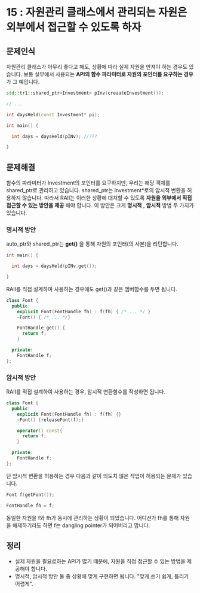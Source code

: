 # 15 : 자원관리 클래스에서 관리되는 자원은 외부에서 접근할 수 있도록 하자
## 문제인식
자원관리 클래스가 아무리 좋다고 해도, 상황에 따라 실제 자원을 만져야 하는 경우도 있습니다.
보통 실무에서 사용되는 **API의 함수 파라미터로 자원의 포인터를 요구하는 경우** 가 그 예입니다.

```c++
std::tr1::shared_ptr<Investment> pInv(creaateInvestment());

// ...

int daysHeld(const Investment* pi);

int main() {

  int days = daysHeld(pINv); //???

}
```

## 문제해결

함수의 파라미터가 Investment의 포인터를 요구하지만, 우리는 해당 객체를 shared_ptr로 관리하고 있습니다.
shared_ptr<Investment>는 Investment*로의 암시적 변환을 허용하지 않습니다.
따라서 RAII는 이러한 상황에 대처할 수 있도록 **자원을 외부에서 직접 접근할 수 있는 방안을 제공** 해야 합니다.
이 방안은 크게 **명시적** , **암시적** 방법 두 가지가 있습니다.

### 명시적 방안
auto_ptr와 shared_ptr는 **get()** 을 통해 자원의 포인터(의 사본)을 리턴합니다.

```c++
int main() {

  int days = daysHeld(pINv.get());

}
```

RAII를 직접 설계하여 사용하는 경우에도 get()과 같은 멤버함수를 두면 됩니다.

```c++
class Font {
  public:
    explicit Font(FontHandle fh) : f(fh) { /* ... */ }
    ~Font() { /* ... */}

    FontHandle get() {
      return f;
    }

  private:
    FontHandle f;
};
```

### 암시적 방안
RAII를 직접 설계하여 사용하는 경우, 암시적 변환함수를 작성하면 됩니다.

```c++
class Font {
  public:
    explicit Font(FontHandle fh) : f(fh) {}
    ~Font() {releaseFont(f);}

    operator() const{
      return f;
    }

  private:
    FontHandle f;
};
```

단 암시적 변환을 허용하는 경우 다음과 같이 의도치 않은 작업이 허용되는 문제가 있습니다.

```c++
Font f(getFont());

FontHandle fh = f;
```

동일한 자원을 f와 fh가 동시에 관리하는 상황이 되었습니다.
어디선가 fh를 통해 자원을 해제하기라도 하면 f는 dangling pointer가 되어버리고 맙니다.

## 정리
- 실제 자원을 필요로하는 API가 많기 때문에, 자원을 직접 접근할 수 있는 방법을 제공해야 합니다.
- 명시적, 암시적 방안 둘 중 상황에 맞게 구현하면 됩니다. "맞게 쓰기 쉽게, 틀리기 어렵게".
